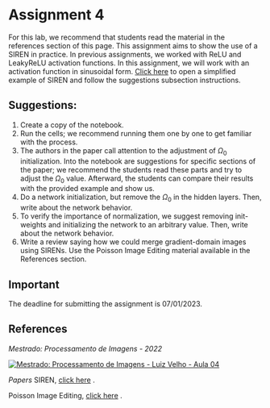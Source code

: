 # Assignment 4

For this lab, we recommend that students read the material in the references section of this page.
This assignment aims to show the use of a SIREN in practice. In previous assignments, we worked with ReLU and LeakyReLU activation functions. In this assignment, we will work with an activation function in sinusoidal form. <a href=" https://colab.research.google.com/drive/1WFIDNwysy8ot2n_sT_V-5mHx63NhveNT?usp=sharing" target="_blank">Click here</a> to open a simplified example of SIREN and follow the suggestions subsection instructions.

## Suggestions:

1. Create a copy of the notebook.
2. Run the cells; we recommend running them one by one to get familiar with the process.
3. The authors in the paper call attention to the adjustment of $\Omega_0$ initialization. Into the notebook are suggestions for specific sections of the paper; we recommend the students read these parts and try to adjust the $\Omega_0$ value. Afterward, the students can compare their results with the provided example and show us. 
4. Do a network initialization, but remove the $\Omega_0$ in the hidden layers. Then, write about the network behavior.
5. To verify the importance of normalization, we suggest removing init-weights and initializing the network to an arbitrary value. Then, write about the network behavior.
6. Write a review saying how we could merge gradient-domain images using SIRENs. Use the Poisson Image Editing material available in the References section. 

## Important

The deadline for submitting the assignment is 07/01/2023.

## **References**

*Mestrado: Processamento de Imagens - 2022*

[![Mestrado: Processamento de Imagens - Luiz Velho - Aula 04](https://i.ytimg.com/vi/pqVn_JE84V0/hqdefault.jpg?sqp=-oaymwE1CKgBEF5IVfKriqkDKAgBFQAAiEIYAXABwAEG8AEB-AH-BIAC6AKKAgwIABABGGUgZShlMA8=&rs=AOn4CLA8_EGFxerfGn1M8yRz01-PaYNLSQ)](https://www.youtube.com/watch?v=pqVn_JE84V0&list=PLo4jXE-LdDTSWs21bioxuqEaXcLq7NUJB&index=4)

*Papers*
SIREN, <a href=" https://arxiv.org/abs/2006.09661" target="_blank">click here</a> .

Poisson Image Editing, <a href=" https://dl.acm.org/doi/10.1145/882262.882269" target="_blank">click here</a> .
